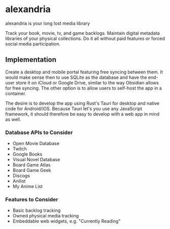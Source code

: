 # alexandria

alexandria is your long lost media library

Track your book, movie, tv, and game backlogs. Maintain digital metadata libraries of your physical collections. Do it all without paid features or forced social media participation.

## Implementation

Create a desktop and mobile portal featuring free syncing between them. It would make sense then to use SQLite as the database and have the end-user store it on iCloud or Google Drive, similar to the way Obsidian allows for free syncing. The other option is to allow users to self-host the app in a container.

The desire is to develop the app using Rust's Tauri for desktop and native code for Android/iOS. Because Tauri let's you use any JavaScript framework, it should therefore be easy to develop with a web app in mind as well.

### Database APIs to Consider

- Open Movie Database
- Twitch
- Google Books
- Visual Novel Database
- Board Game Atlas
- Board Game Geek
- Discogs
- Anilist
- My Anime List

### Features to Consider

- Basic backlog tracking
- Owned physical media tracking
- Embeddable web widgets, e.g. "Currently Reading"
